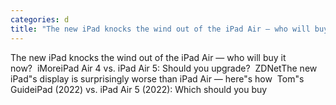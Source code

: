 ```yaml
---
categories: d
title: "The new iPad knocks the wind out of the iPad Air — who will buy it now  iMore"
---
```

The new iPad knocks the wind out of the iPad Air — who will buy it now?&nbsp;&nbsp;iMoreiPad Air 4 vs. iPad Air 5: Should you upgrade?&nbsp;&nbsp;ZDNetThe new iPad"s display is surprisingly worse than iPad Air — here"s how&nbsp;&nbsp;Tom"s GuideiPad (2022) vs. iPad Air 5 (2022): Which should you buy